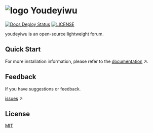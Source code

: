 # <img alt="logo" src="https://youdeyiwu.com/favicon/favicon-32x32.png" /> Youdeyiwu

[![Docs Deploy Status](https://github.com/dafengzhen/youdeyiwu/actions/workflows/docs-deploy.yml/badge.svg)](https://github.com/dafengzhen/youdeyiwu/actions/workflows/docs-deploy.yml)
[![LICENSE](https://img.shields.io/github/license/dafengzhen/youdeyiwu)](https://github.com/dafengzhen/youdeyiwu/blob/main/LICENSE)

youdeyiwu is an open-source lightweight forum.

## Quick Start

For more installation information, please refer to the [documentation](https://dafengzhen.github.io/youdeyiwu) ↗.

## Feedback

If you have suggestions or feedback.

[issues](https://github.com/dafengzhen/youdeyiwu/issues) ↗

## License

[MIT](https://opensource.org/licenses/MIT)
